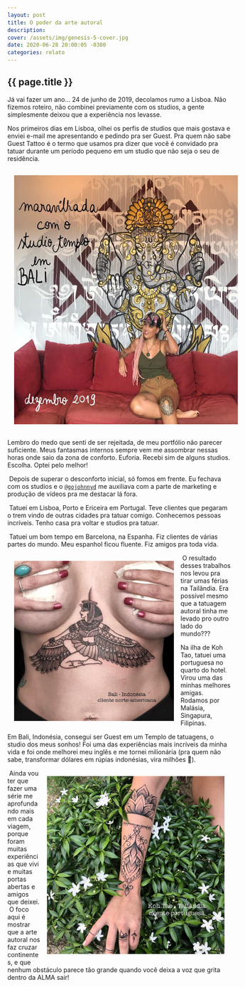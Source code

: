 ```yaml
---
layout: post
title: O poder da arte autoral
description:
cover: /assets/img/genesis-5-cover.jpg
date: 2020-06-28 20:00:05 -0300
categories: relato
---
```


## {{ page.title }}

Já vai fazer um ano... 24 de junho de 2019, decolamos rumo a Lisboa. Não fizemos roteiro, não combinei previamente com os studios, a gente simplesmente deixou que a experiência nos levasse.⁣

Nos primeiros dias em Lisboa, olhei os perfis de studios que mais gostava e enviei e-mail me apresentando e pedindo pra ser Guest.⁣
Pra quem não sabe Guest Tattoo é o termo que usamos pra dizer que você é convidado pra tatuar durante um período pequeno em um studio que não seja o seu de residência.⁣



<img style="height: 560px; float:center; padding: 15px" src="/assets/img/genesis-5-A.jpg">

Lembro do medo que senti de ser rejeitada, de meu portfólio não parecer suficiente. Meus fantasmas internos sempre vem me assombrar nessas horas onde saio da zona de conforto.⁣ Euforia. Recebi sim de alguns studios. Escolha. Optei pelo melhor!⁣

⁣
Depois de superar o desconforto inicial, só fomos em frente. Eu fechava com os studios e o [`@gojohnnyd`][jhonny] me auxiliava com a parte de marketing e produção de vídeos pra me destacar lá fora.⁣

⁣
Tatuei em Lisboa, Porto e Ericeira em Portugal. Teve clientes que pegaram o trem vindo de outras cidades pra tatuar comigo. Conhecemos pessoas incríveis. Tenho casa pra voltar e studios pra tatuar.⁣

⁣
Tatuei um bom tempo em Barcelona, na Espanha. Fiz clientes de várias partes do mundo. Meu espanhol ficou fluente. Fiz amigos pra toda vida.⁣

<img style="height: 360px; float:left; padding: 15px" src="/assets/img/genesis-5-B.jpg">⁣
O resultado desses trabalhos nos levou pra tirar umas férias na Tailândia. Era possível mesmo que a tatuagem autoral tinha me levado pro outro lado do mundo???⁣
⁣

Na ilha de Koh Tao, tatuei uma portuguesa no quarto do hotel. Virou uma das minhas melhores amigas.⁣ Rodamos por Malásia, Singapura, Filipinas.⁣
⁣

Em Bali, Indonésia, consegui ser Guest em um Templo de tatuagens, o studio dos meus sonhos! Foi uma das experiências mais incríveis da minha vida e foi onde melhorei meu inglês e me tornei milionária (pra quem não sabe, transformar dólares em rúpias indonésias, vira milhões 🤣).⁣
⁣

<img style="height: 400px; float:right; padding: 15px" src="/assets/img/genesis-5-C.jpg">⁣
Ainda vou ter que fazer uma série me aprofundando mais em cada viagem, porque foram muitas experiências que vivi e muitas portas abertas e amigos que deixei.⁣
⁣
O foco aqui é mostrar que a arte autoral nos faz cruzar continentes, e que nenhum obstáculo parece tão grande quando você deixa a voz que grita dentro da ALMA sair!

  [jhonny]: https://www.instagram.com/gojohnnyd/
